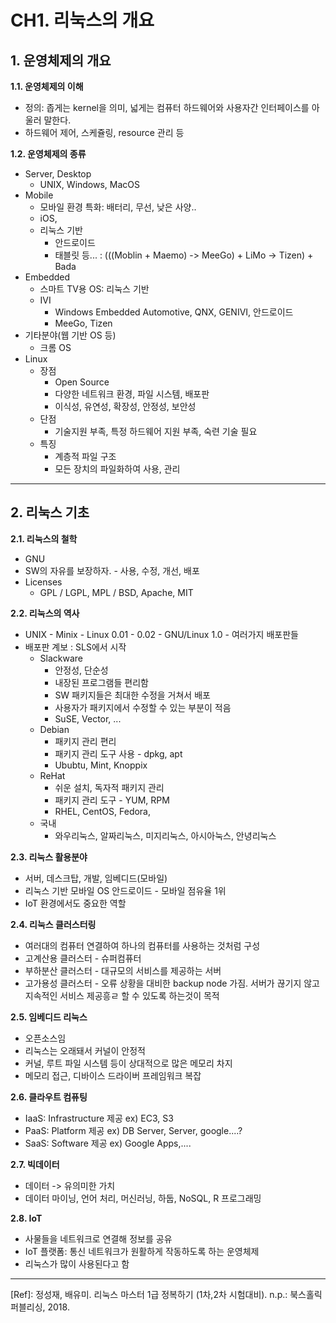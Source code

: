 # CH1. 리눅스의 개요


## 1. 운영체제의 개요

**1.1. 운영체제의 이해**
* 정의: 좁게는 kernel을 의미, 넓게는 컴퓨터 하드웨어와 사용자간 인터페이스를 아울러 말한다.
* 하드웨어 제어, 스케쥴링, resource 관리 등


**1.2. 운영체제의 종류**

* Server, Desktop
    * UNIX, Windows, MacOS
* Mobile
    * 모바일 환경 특화: 배터리, 무선, 낮은 사양..
    * iOS,
    * 리눅스 기반
        * 안드로이드
        * 태블릿 등... : (((Moblin + Maemo) -> MeeGo) + LiMo -> Tizen) + Bada
* Embedded
    * 스마트 TV용 OS: 리눅스 기반
    * IVI
        * Windows Embedded Automotive, QNX, GENIVI, 안드로이드
        * MeeGo, Tizen
* 기타분야(웹 기반 OS 등)
    * 크롬 OS
* Linux
    * 장점
        * Open Source
        * 다양한 네트워크 환경, 파일 시스템, 배포판
        * 이식성, 유연성, 확장성, 안정성, 보안성
    * 단점
        * 기술지원 부족, 특정 하드웨어 지원 부족, 숙련 기술 필요
    * 특징
        * 계층적 파일 구조
        * 모든 장치의 파일화하여 사용, 관리

---

## 2. 리눅스 기초

**2.1. 리눅스의 철학**
* GNU
* SW의 자유를 보장하자. - 사용, 수정, 개선, 배포
* Licenses
    * GPL / LGPL, MPL / BSD, Apache, MIT

**2.2. 리눅스의 역사**
* UNIX - Minix - Linux 0.01 - 0.02 - GNU/Linux 1.0 - 여러가지 배포판들
* 배포판 계보 : SLS에서 시작
    * Slackware
        * 안정성, 단순성
        * 내장된 프로그램들 편리함
        * SW 패키지들은 최대한 수정을 거쳐서 배포
        * 사용자가 패키지에서 수정할 수 있는 부분이 적음
        * SuSE, Vector, ... 
    * Debian
        * 패키지 관리 편리
        * 패키지 관리 도구 사용 - dpkg, apt
        * Ububtu, Mint, Knoppix
    * ReHat 
        * 쉬운 설치, 독자적 패키지 관리
        * 패키지 관리 도구 - YUM, RPM
        * RHEL, CentOS, Fedora,
    * 국내
        * 와우리눅스, 알짜리눅스, 미지리눅스, 아시아눅스, 안녕리눅스

**2.3. 리눅스 활용분야**
* 서버, 데스크탑, 개발, 임베디드(모바일)
* 리눅스 기반 모바일 OS 안드로이드 - 모바일 점유율 1위
* IoT 환경에서도 중요한 역할
  
**2.4. 리눅스 클러스터링**
* 여러대의 컴퓨터 연결하여 하나의 컴퓨터를 사용하는 것처럼 구성
* 고계산용  클러스터 - 슈퍼컴퓨터
* 부하분산 클러스터 - 대규모의 서비스를 제공하는 서버
* 고가용성 클러스터 - 오류 상황을 대비한 backup node 가짐. 서버가 끊기지 않고 지속적인 서비스 제공흥ㄹ 할 수 있도록 하는것이 목적

**2.5. 임베디드 리눅스**
* 오픈소스임
* 리눅스는 오래돼서 커널이 안정적
* 커널, 루트 파일 시스템 등이 상대적으로 많은 메모리 차지
* 메모리 접근, 디바이스 드라이버 프레임워크 복잡

**2.6. 클라우트 컴퓨팅**
* IaaS: Infrastructure 제공 ex) EC3, S3
* PaaS: Platform 제공  ex) DB Server, Server, google....?
* SaaS: Software 제공  ex) Google Apps,....

**2.7. 빅데이터**
* 데이터 -> 유의미한 가치
* 데이터 마이닝, 언어 처리, 머신러닝, 하둡, NoSQL, R 프로그래밍

**2.8. IoT**
* 사물들을 네트워크로 연결해 정보를 공유
* IoT 플랫폼: 통신 네트워크가 원활하게 작동하도록 하는 운영체제
* 리눅스가 많이 사용된다고 함

---

[Ref]: 정성재, 배유미. 리눅스 마스터 1급 정복하기 (1차,2차 시험대비). n.p.: 북스홀릭퍼블리싱, 2018.